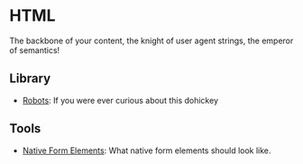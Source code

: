 # HTML
The backbone of your content, the knight of user agent strings, the emperor of semantics!

## Library
- [Robots](http://www.robotstxt.org/robotstxt.html): If you were ever curious about this dohickey

## Tools
- [Native Form Elements](http://nativeformelements.com/): What native form elements should look like.
